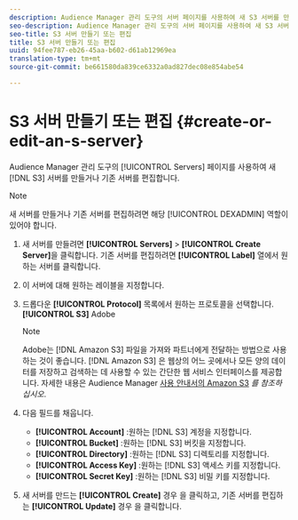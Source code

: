 ```yaml
---
description: Audience Manager 관리 도구의 서버 페이지를 사용하여 새 S3 서버를 만들거나 기존 서버를 편집합니다.
seo-description: Audience Manager 관리 도구의 서버 페이지를 사용하여 새 S3 서버를 만들거나 기존 서버를 편집합니다.
seo-title: S3 서버 만들기 또는 편집
title: S3 서버 만들기 또는 편집
uuid: 94fee787-eb26-45aa-b602-d61ab12969ea
translation-type: tm+mt
source-git-commit: be661580da839ce6332a0ad827dec08e854abe54

---
```



# S3 서버 만들기 또는 편집 {#create-or-edit-an-s-server}

Audience Manager 관리 도구의 [!UICONTROL Servers] 페이지를 사용하여 새 [!DNL S3] 서버를 만들거나 기존 서버를 편집합니다.

>[!NOTE]
>
>새 서버를 만들거나 기존 서버를 편집하려면 해당 [!UICONTROL DEXADMIN] 역할이 있어야 합니다.

1. 새 서버를 만들려면 **[!UICONTROL Servers]** &gt; **[!UICONTROL Create Server]**&#x200B;을 클릭합니다. 기존 서버를 편집하려면 **[!UICONTROL Label]** 열에서 원하는 서버를 클릭합니다.
1. 이 서버에 대해 원하는 레이블을 지정합니다.
1. 드롭다운 **[!UICONTROL Protocol]** 목록에서 원하는 프로토콜을 선택합니다. **[!UICONTROL S3]** Adobe

   >[!NOTE]
   >
   >Adobe는 [!DNL Amazon S3] 파일을 가져와 파트너에게 전달하는 방법으로 사용하는 것이 좋습니다. [!DNL Amazon S3] 은 웹상의 어느 곳에서나 모든 양의 데이터를 저장하고 검색하는 데 사용할 수 있는 간단한 웹 서비스 인터페이스를 제공합니다. 자세한 내용은 Audience Manager [사용 안내서의 Amazon S3](https://docs.adobe.com/content/help/en/audience-manager/user-guide/reference/amazon-s3.html) *를 참조하십시오*.

1. 다음 필드를 채웁니다.

   * **[!UICONTROL Account]** :원하는 [!DNL S3] 계정을 지정합니다.
   * **[!UICONTROL Bucket]** :원하는 [!DNL S3] 버킷을 지정합니다.
   * **[!UICONTROL Directory]** :원하는 [!DNL S3] 디렉토리를 지정합니다.
   * **[!UICONTROL Access Key]** :원하는 [!DNL S3] 액세스 키를 지정합니다.
   * **[!UICONTROL Secret Key]** :원하는 [!DNL S3] 비밀 키를 지정합니다.

1. 새 서버를 만드는 **[!UICONTROL Create]** 경우 을 클릭하고, 기존 서버를 편집하는 **[!UICONTROL Update]** 경우 을 클릭합니다.